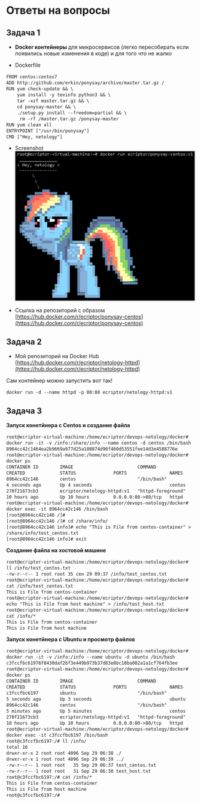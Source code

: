# Ответы на вопросы

## Задача 1

- **Docker контейнеры** для микросервисов (легко пересобирать если появились новые изменения в коде) и для того что не жалко


* Dockerfile
```
FROM centos:centos7
ADD http://github.com/erkin/ponysay/archive/master.tar.gz /
RUN yum check-update && \
    yum install -y texinfo python3 && \
    tar -xzf master.tar.gz && \
    cd ponysay-master && \
    ./setup.py install --freedom=partial && \
     rm -rf /master.tar.gz /ponysay-master
RUN yum clean all
ENTRYPOINT ["/usr/bin/ponysay"]
CMD ["Hey, netology"]

```
* Screenshot<br>
![Screenshot](/homeworks/05-virt-04-docker-practical-skills/ex3_ponysay_screenshot.png)

* Ссылка на репозиторий с образом
[https://hub.docker.com/r/ecriptor/ponysay-centos](https://hub.docker.com/r/ecriptor/ponysay-centos)


## Задача 2

* Мой репозиторий на Docker Hub [https://hub.docker.com/r/ecriptor/netology-httpd](https://hub.docker.com/r/ecriptor/netology-httpd)

Сам контейнер можно запустить вот так!
```
docker run -d --name httpd -p 80:80 ecriptor/netology-httpd:v1
``` 


## Задача 3

**Запуск конетйнера с Centos и создание файла**
```
root@ecriptor-virtual-machine:/home/ecriptor/devops-netology/docker# docker run -it -v /info:/share/info --name centos -d centos /bin/bash
8964cc42c1464ea2b9669a977d25a108874d96f460d53551fee14d3e4588776e
root@ecriptor-virtual-machine:/home/ecriptor/devops-netology/docker# docker ps
CONTAINER ID        IMAGE                        COMMAND              CREATED             STATUS              PORTS                NAMES
8964cc42c146        centos                       "/bin/bash"          4 seconds ago       Up 4 seconds                             centos
270f21673cb3        ecriptor/netology-httpd:v1   "httpd-foreground"   10 hours ago        Up 10 hours         0.0.0.0:80->80/tcp   httpd
root@ecriptor-virtual-machine:/home/ecriptor/devops-netology/docker# docker exec -it 8964cc42c146 /bin/bash
[root@8964cc42c146 /]# 
[root@8964cc42c146 /]# cd /share/info/
[root@8964cc42c146 info]# echo "This is File from centos-container" > /share/info/test_centos.txt
[root@8964cc42c146 info]# exit
```
**Создание файла на хостовой машине**
```
root@ecriptor-virtual-machine:/home/ecriptor/devops-netology/docker# ll /info/test_centos.txt 
-rw-r--r-- 1 root root 35 сен 29 09:37 /info/test_centos.txt
root@ecriptor-virtual-machine:/home/ecriptor/devops-netology/docker# cat /info/test_centos.txt 
This is File from centos-container
root@ecriptor-virtual-machine:/home/ecriptor/devops-netology/docker# echo "This is File from host machine" > /info/test_host.txt
root@ecriptor-virtual-machine:/home/ecriptor/devops-netology/docker# cat /info/* 
This is File from centos-container
This is File from host machine
```
**Запуск конетйнера с Ubuntu и просмотр файлов**
```
root@ecriptor-virtual-machine:/home/ecriptor/devops-netology/docker# docker run -it -v /info:/info --name ubuntu -d ubuntu /bin/bash
c3fccfbc61976f8430daf2bf3e449b973b37d83e8bc10ba002a1a1cf764fb3ee
root@ecriptor-virtual-machine:/home/ecriptor/devops-netology/docker# docker ps
CONTAINER ID        IMAGE                        COMMAND              CREATED             STATUS              PORTS                NAMES
c3fccfbc6197        ubuntu                       "/bin/bash"          5 seconds ago       Up 3 seconds                             ubuntu
8964cc42c146        centos                       "/bin/bash"          5 minutes ago       Up 5 minutes                             centos
270f21673cb3        ecriptor/netology-httpd:v1   "httpd-foreground"   10 hours ago        Up 10 hours         0.0.0.0:80->80/tcp   httpd
root@ecriptor-virtual-machine:/home/ecriptor/devops-netology/docker# docker exec -it c3fccfbc6197 /bin/bash
root@c3fccfbc6197:/# ll /info/
total 16
drwxr-xr-x 2 root root 4096 Sep 29 06:38 ./
drwxr-xr-x 1 root root 4096 Sep 29 06:39 ../
-rw-r--r-- 1 root root   35 Sep 29 06:37 test_centos.txt
-rw-r--r-- 1 root root   31 Sep 29 06:38 test_host.txt
root@c3fccfbc6197:/# cat /info/*
This is File from centos-container
This is File from host machine
root@c3fccfbc6197:/#
```

